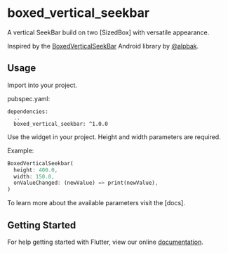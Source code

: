 # boxed_vertical_seekbar

A vertical SeekBar build on two [SizedBox] with versatile appearance.

Inspired by the [BoxedVerticalSeekBar](https://github.com/alpbak/BoxedVerticalSeekBar) Android
library by [@alpbak](https://github.com/alpbak).

## Usage

Import into your project.

pubspec.yaml:
```
dependencies:
  ..
  boxed_vertical_seekbar: ^1.0.0
```

Use the widget in your project. Height and width parameters are required.

Example:
```dart
BoxedVerticalSeekbar(
  height: 400.0,
  width: 150.0,
  onValueChanged: (newValue) => print(newValue),
)
```

To learn more about the available parameters visit the
[docs].


## Getting Started

For help getting started with Flutter, view our online [documentation](https://flutter.io/).